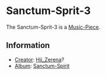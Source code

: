 # Sanctum-Sprit-3

The Sanctum-Sprit-3 is a [Music-Piece](90000010.md).

## Information

- [Creator](600098.md): [Hji_Zerena](70000082.md)?
- [Album](90000044.md): [Sanctum-Spirit](91000013.md)
